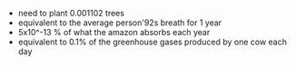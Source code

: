 
- need to plant 0.001102 trees 
- equivalent to the average person\'92s breath for 1 year 
- 5x10^-13 % of what the amazon absorbs each year
- equivalent to 0.1% of the greenhouse gases produced by one cow each day
